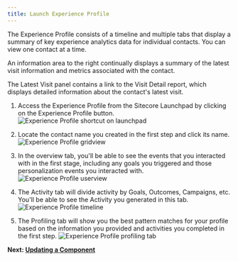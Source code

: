 ```yaml
---
title: Launch Experience Profile
---
```


The Experience Profile consists of a timeline and multiple tabs that display a summary of key experience analytics data for individual contacts. You can view one contact at a time.

An information area to the right continually displays a summary of the latest visit information and metrics associated with the contact.

The Latest Visit panel contains a link to the Visit Detail report, which displays detailed information about the contact's latest visit.

1. Access the Experience Profile from the Sitecore Launchpad by clicking on the Experience Profile button.
   ![Experience Profile shortcut on launchpad](https://mss-p-006-delivery.sitecorecontenthub.cloud/api/public/content/ddab0a663ee140dfa6a635a1045211e8?v=3c49d9eb)

2. Locate the contact name you created in the first step and click its name.
   ![Experience Profile gridview](https://mss-p-006-delivery.sitecorecontenthub.cloud/api/public/content/0f610258ce0c4e9ea39e0b5c3fa15197?v=f7470523)

3. In the overview tab, you'll be able to see the events that you interacted with in the first stage, including any goals you triggered and those personalization events you interacted with.
   ![Experience Profile userview](https://mss-p-006-delivery.sitecorecontenthub.cloud/api/public/content/6a0135e5c44b4f67bc4ea29d0989a03d?v=bbba8012)

4. The Activity tab will divide activity by Goals, Outcomes, Campaigns, etc. You'll be able to see the Activity you generated in this tab.
   ![Experience Profile timeline](https://mss-p-006-delivery.sitecorecontenthub.cloud/api/public/content/0846564f83b24091adc2b6fe21cbc25d?v=d9cfdc27)

5. The Profiling tab will show you the best pattern matches for your profile based on the information you provided and activities you completed in the first step.
   ![Experience Profile profiling tab](https://mss-p-006-delivery.sitecorecontenthub.cloud/api/public/content/8fc2108e04b548e79210aa45c505aa77?v=b2f323c4)

**Next: [Updating a Component](/trials/jss-connected-demo/exploring-code/updating-component)**

